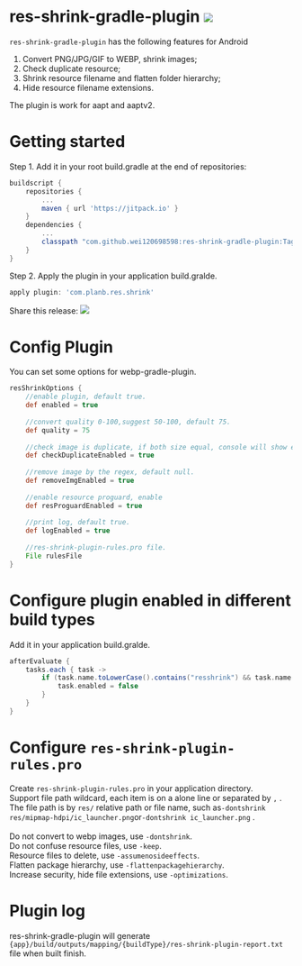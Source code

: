# res-shrink-gradle-plugin [![](https://jitpack.io/v/wei120698598/res-shrink-gradle-plugin.svg)](https://jitpack.io/#wei120698598/res-shrink-gradle-plugin)
`res-shrink-gradle-plugin` has the following features for Android
1. Convert PNG/JPG/GIF to WEBP, shrink images;
2. Check duplicate resource;
3. Shrink resource filename and flatten folder hierarchy;
4. Hide resource filename extensions.

The plugin is work for aapt and aaptv2.
# Getting started

Step 1. Add it in your root build.gradle at the end of repositories:
```groovy
buildscript {
    repositories {
        ...
        maven { url 'https://jitpack.io' }
	}
	dependencies {
        ...
        classpath "com.github.wei120698598:res-shrink-gradle-plugin:Tag"
    }
}
```
Step 2. Apply the plugin in your application build.gralde.
```groovy
apply plugin: 'com.planb.res.shrink'
```

Share this release:
[![](https://jitpack.io/v/wei120698598/res-shrink-gradle-plugin.svg)](https://jitpack.io/#wei120698598/res-shrink-gradle-plugin)

# Config Plugin
You can set some options for webp-gradle-plugin.

```groovy
resShrinkOptions {
    //enable plugin, default true.
    def enabled = true
    
    //convert quality 0-100,suggest 50-100, default 75.
    def quality = 75
    
    //check image is duplicate, if both size equal, console will show error message , default true.
    def checkDuplicateEnabled = true
    
    //remove image by the regex, default null.
    def removeImgEnabled = true
   
    //enable resource proguard, enable
    def resProguardEnabled = true
   
    //print log, default true.
    def logEnabled = true
   
    //res-shrink-plugin-rules.pro file.
    File rulesFile
}
```
# Configure plugin enabled in different build types
Add it in your application build.gralde.
```groovy
afterEvaluate {
    tasks.each { task ->
        if (task.name.toLowerCase().contains("resshrink") && task.name.toLowerCase().contains("debug")) {
            task.enabled = false
        }
    }
}
```

# Configure `res-shrink-plugin-rules.pro`
Create `res-shrink-plugin-rules.pro` in your application directory.<br>
Support file path wildcard, each item is on a alone line or separated by `,` .<br>
The file path is by `res/` relative path or file name, such as`-dontshrink res/mipmap-hdpi/ic_launcher.png`or`-dontshrink ic_launcher.png` .<br>
<br>
Do not convert to webp images, use `-dontshrink`.<br>
Do not confuse resource files, use `-keep`.<br>
Resource files to delete, use `-assumenosideeffects`.<br>
Flatten package hierarchy, use `-flattenpackagehierarchy`.<br>
Increase security, hide file extensions, use `-optimizations`.<br>
# Plugin log
res-shrink-gradle-plugin will generate `{app}/build/outputs/mapping/{buildType}/res-shrink-plugin-report.txt` file when built finish.
